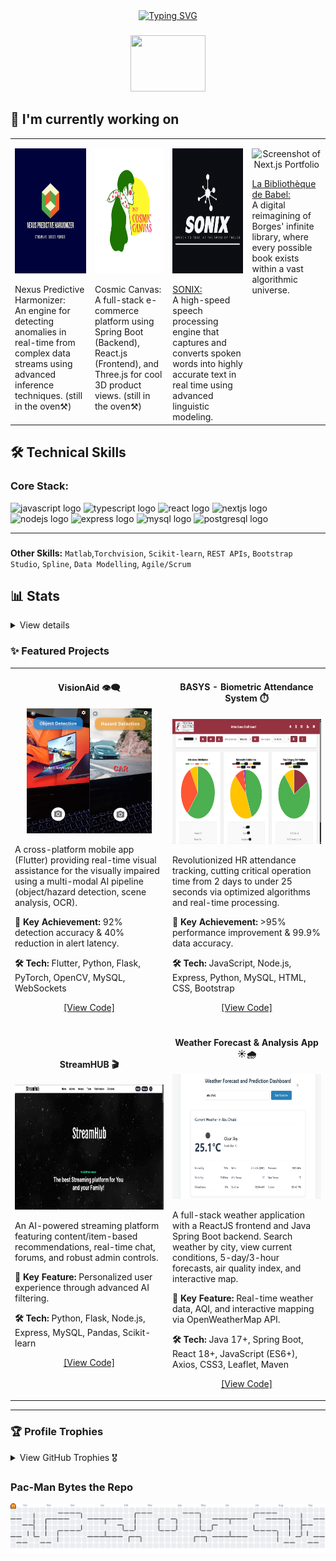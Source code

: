 <!-- <h2 align="center">Hi 👋! name is Mahmoud</h2> -->
<div align="center">
<a href="https://git.io/typing-svg"><img src="https://readme-typing-svg.demolab.com?font=Press+Start+2P&size=20&duration=7000&pause=2000&color=CC00F7&center=true&width=1100&height=50&lines=Sisyphus+is+Happily+Rolling+the+Stone;Possibilities.*;This+statement+cannot+be+proven!;There+is+no+royal+road+to+geometry.;The+Map+is+Not+the+Territory;Standing+On+The+Shoulders+Of+Giants." alt="Typing SVG" /></a>
</div>

###

<div align="center">
 <p><img height="90" style: src="https://media.giphy.com/media/hvRJCLFzcasrR4ia7z/giphy.gif" width="120" /><p/> 
</div>

###
<!--
<h2 align="left">🙋‍♂️ About me</h2>

###

<p align="left">
  Software Engineer with expertise in Full-stack development and AI/ML integration, based in Abu Dhabi, UAE 🇦🇪.  <br/>
  Experienced in  
<span style="color: #F7DF1E;"><b>JavaScript</b></span>,  
<span style="color: #3178C6;"><b>TypeScript</b></span>,  
<span style="color: #339933;"><b>Node.js</b></span>,  
<span style="color: #000000;"><b>Express.js</b></span>,  
<span style="color: #61DAFB;"><b>React.js</b></span>,  
<span style="color: #000000;"><b>Next.js</b></span>,  
<span style="color: #854F6C;"><b>OAuth 2.0</b></span> and <span style="color: #FF5722;"><b>RESTful APIs</b></span>,  
<span style="color: #FFCC00;"><b>JWT</b></span> and <span style="color: #47A248;"><b>MongoDB</b></span>,  
<span style="color: #336791;"><b>PostgreSQL</b></span>.  
  <br/>
  Building reliable and efficient software solutions that address practical challenges. <br/>
  Enjoy problem-solving and using technology to improve systems and especially workflows.
</p>

###
<!-- <div align="center">
<h2 align="left">🚀 A Little More About Me</h2>
<details>
<summary> View details</summary>

<br> <!-- Add a little space after the summary for visual separation 

<!-- <p align="left">- 🔭 I’m currently working as a <b>Software Engineer (Full Stack & AI/ML Eng)</b> @ <b>IEEE</b>, focusing on impactful projects like <b>VisionAid aka BlinkAI</b>. 

<br>- 🌱 I’m continuously exploring advanced **AI/ML techniques**, **scalable cloud architectures (AWS, Kubernetes)**, and **distributed systems**.

<br>- 🎯 Driven by building accessible technology, like the **VisionAid** app helping visually impaired users navigate their environment with **92% accuracy**.

<br>- 💡 Proven ability to dramatically improve system performance, evidenced by reducing HR processing time from **48 hours to under 25 seconds** for the BASYS project.
<!-- <br>- 🎓 **Honors Graduate** in Software Engineering from Al Ain University (3.81 CGPA).
<br>- 🏆 Proud recipient of many awards in diverse fields of Software Engineering.</p>

</details>
-->
###

## 🔭 I'm currently working on

<table>
  <tr>
    <td valign="top">
      <p align="center">
        <img src="assets\Nexus.png" alt="Nexus Predictive Harmonizer Diagram/Concept" width="400" height="200"/>
      </p>
      Nexus Predictive Harmonizer: <br> An engine for detecting anomalies in real-time from complex data streams using advanced inference techniques. (still in the oven⚒️)
    </td>
    <td valign="top">
      <p align="center">
        <img src="assets\CC.png" alt="Cosmic Canvas UI/3D Model Screenshot" width="400" height="200"/>
      </p>
      Cosmic Canvas: <br> A full-stack e-commerce platform using Spring Boot (Backend), React.js (Frontend), and Three.js for cool 3D product views. (still in the oven⚒️)
    </td>
    <td valign="top">
      <p align="center">
        <img src="assets\SNX.png" alt="Screenshot of Sonix" width="400" height="200"/>
      </p>
      <a href="https://github.com/Eng-M-Abdrabbou/Sonix" target="_blank"> SONIX: </a> <br> A high-speed speech processing engine that captures and converts spoken words into highly accurate text in real time using advanced linguistic modeling.
    </td>
    <td valign="top">
      <p align="center">
        <img src="assets\La Bibliothèque de Babel.png" alt="Screenshot of Next.js Portfolio" width="400" height="200"/>
      </p>
      <a href="https://github.com/Eng-M-Abdrabbou/La_Bibliotheque_de_Babel" target="_blank"> La Bibliothèque de Babel:</a> <br> A digital reimagining of Borges' infinite library, where every possible book exists within a vast algorithmic universe.
    </td>
  </tr>
</table>

###
<!--
## 🌱 I’m currently learning
<details>
<summary> View details</summary>

<br> 

* Improving my knowledge of **web application security**.
* Learning also rigorous testing through **Test-Driven Development (TDD)**.
* Focusing more on **database performance tuning** (PostgreSQL/MySQL) trying to use Apache Kafka.

</details>
-->
###

<h2 align="left">🛠️ Technical Skills</h2>

### Core Stack:
<div align="Left">

  <img src="https://cdn.simpleicons.org/javascript/F7DF1E" height="30" alt="javascript logo" width="40" />
  <img src="https://cdn.jsdelivr.net/gh/devicons/devicon/icons/typescript/typescript-original.svg" height="30" alt="typescript logo" width="40" />
  <img src="https://cdn.jsdelivr.net/gh/devicons/devicon/icons/react/react-original.svg" height="30" alt="react logo" width="40" />
  <img src="https://cdn.simpleicons.org/nextdotjs/000000" height="30" alt="nextjs logo" width="40" />
  <img src="https://cdn.simpleicons.org/nodedotjs/339933" height="30" alt="nodejs logo" width="40" />
  <img src="https://skillicons.dev/icons?i=express" height="30" alt="express logo" width="40" />
  <img src="https://cdn.jsdelivr.net/gh/devicons/devicon/icons/mysql/mysql-original.svg" height="30" alt="mysql logo" width="40" />
  <img src="https://cdn.jsdelivr.net/gh/devicons/devicon/icons/postgresql/postgresql-original.svg" height="30" alt="postgresql logo" width="40" />
</div>

---
<!-- Ensures markdown parsing for list 
### Tools and Skills:
<div align="left">

  <img src="https://cdn.jsdelivr.net/gh/devicons/devicon/icons/java/java-original.svg" height="30" alt="java logo" width="40" />
  <img src="https://cdn.simpleicons.org/python/3776AB" height="30" alt="python logo" width="40" />
  <img src="https://cdn.simpleicons.org/javascript/F7DF1E" height="30" alt="javascript logo" width="40" />
  <img src="https://cdn.jsdelivr.net/gh/devicons/devicon/icons/typescript/typescript-original.svg" height="30" alt="typescript logo" width="40" />
  <img src="https://cdn.jsdelivr.net/gh/devicons/devicon/icons/php/php-original.svg" height="30" alt="php logo" width="40" />
  <img src="https://cdn.simpleicons.org/dart/0175C2" height="30" alt="dart logo" width="40" />
  <img src="https://cdn.jsdelivr.net/gh/devicons/devicon/icons/html5/html5-original.svg" height="30" alt="html5 logo" width="40" />
  <img src="https://cdn.jsdelivr.net/gh/devicons/devicon/icons/css3/css3-original.svg" height="30" alt="css3 logo" width="40" />
  <img src="https://cdn.jsdelivr.net/gh/devicons/devicon/icons/react/react-original.svg" height="30" alt="react logo" width="40" />
  <img src="https://cdn.simpleicons.org/nextdotjs/000000" height="30" alt="nextjs logo" width="40" />
  <img src="https://cdn.jsdelivr.net/gh/devicons/devicon/icons/bootstrap/bootstrap-original.svg" height="30" alt="bootstrap logo" width="40" />
  <img src="https://cdn.simpleicons.org/flutter/02569B" height="30" alt="flutter logo" width="40" />
  <img src="https://cdn.simpleicons.org/android/3DDC84" height="30" alt="android logo" width="40" />
  <img src="https://cdn.jsdelivr.net/gh/devicons/devicon/icons/androidstudio/androidstudio-original.svg" height="30" alt="androidstudio logo" width="40" />
  <img src="https://cdn.simpleicons.org/nodedotjs/339933" height="30" alt="nodejs logo" width="40" />
  <img src="https://skillicons.dev/icons?i=express" height="30" alt="express logo" width="40" />
  <img src="https://cdn.jsdelivr.net/gh/devicons/devicon/icons/spring/spring-original.svg" height="30" alt="spring logo" width="40" />
  <img src="https://skillicons.dev/icons?i=flask" height="30" alt="flask logo" width="40" />
  <img src="https://cdn.jsdelivr.net/gh/devicons/devicon/icons/mysql/mysql-original.svg" height="30" alt="mysql logo" width="40" />
  <img src="https://cdn.jsdelivr.net/gh/devicons/devicon/icons/postgresql/postgresql-original.svg" height="30" alt="postgresql logo" width="40" />
  <img src="https://cdn.jsdelivr.net/gh/devicons/devicon/icons/mongodb/mongodb-original.svg" height="30" alt="mongodb logo" width="40" />
  <img src="https://cdn.jsdelivr.net/gh/devicons/devicon/icons/microsoftsqlserver/microsoftsqlserver-plain.svg" height="30" alt="microsoftsqlserver logo" width="40" />
  <img src="https://cdn.jsdelivr.net/gh/devicons/devicon/icons/sqlite/sqlite-original.svg" height="30" alt="sqlite logo" width="40" />
  <img src="https://cdn.jsdelivr.net/gh/devicons/devicon/icons/sqlalchemy/sqlalchemy-original.svg" height="30" alt="sqlalchemy logo" width="40" />
  <img src="https://cdn.jsdelivr.net/gh/devicons/devicon/icons/pytorch/pytorch-original.svg" height="30" alt="pytorch logo" width="40" />
  <img src="https://cdn.simpleicons.org/opencv/5C3EE8" height="30" alt="opencv logo" width="40" />
  <img src="https://cdn.simpleicons.org/numpy/013243" height="30" alt="numpy logo" width="40" />
  <img src="https://cdn.simpleicons.org/pandas/150458" height="30" alt="pandas logo" width="40" />
  <img src="https://cdn.jsdelivr.net/gh/devicons/devicon/icons/docker/docker-original.svg" height="30" alt="docker logo" width="40" />
  <img src="https://cdn.jsdelivr.net/gh/devicons/devicon/icons/kubernetes/kubernetes-plain.svg" height="30" alt="kubernetes logo" width="40" />
  <img src="https://cdn.simpleicons.org/linux/FCC624" height="30" alt="linux logo" width="40" />
  <img src="https://cdn.simpleicons.org/gnubash/4EAA25" height="30" alt="bash logo" width="40" />
  <img src="https://cdn.jsdelivr.net/gh/devicons/devicon/icons/git/git-original.svg" height="30" alt="git logo" width="40" />
  <img src="https://cdn.jsdelivr.net/gh/devicons/devicon/icons/github/github-original.svg" height="30" alt="github logo" width="40" />
  <img src="https://cdn.simpleicons.org/postman/FF6C37" height="30" alt="postman logo" width="40" />
  <img src="https://cdn.simpleicons.org/figma/F24E1E" height="30" alt="figma logo" width="40" />
  <img src="https://cdn.simpleicons.org/firebase/FFCA28" height="30" alt="firebase logo" width="40" />
  <img src="https://cdn.simpleicons.org/eclipseide/2C2255" height="30" alt="eclipseide logo" width="40" />
  <img src="https://cdn.simpleicons.org/unity/FFFFFF" height="30" alt="unity logo" width="40" />
  <img src="https://cdn.simpleicons.org/arduino/00979D" height="30" alt="arduino logo" width="40" />
  <img src="https://cdn.simpleicons.org/apple/000000" height="30" alt="apple logo" width="40" />
</div>
-->
###
**Other Skills:** `Matlab`,`Torchvision`, `Scikit-learn`, `REST APIs`, `Bootstrap Studio`, `Spline`, `Data Modelling`, `Agile/Scrum`

###

<h2 align="left">📊 Stats</h2>
<details>
<summary> View details</summary>

<br> <!-- Add a little space after the summary -->

<div align="center">
  <img src="https://github-readme-stats.vercel.app/api?username=Eng-M-Abdrabbou&hide_title=false&hide_rank=false&show_icons=true&include_all_commits=true&count_private=true&disable_animations=false&theme=midnight-purple&locale=en&hide=contribs&rank_icon=github&hide_border=false" height="150" alt="stats graph"  />
  <img src="https://streak-stats.demolab.com?user=Eng-M-Abdrabbou&locale=en&mode=daily&theme=midnight-purple&hide_border=false&border_radius=5" height="150" alt="streak graph"  />
</div>
<div align="center">
  <img src="https://github-readme-stats.vercel.app/api/top-langs?username=Eng-M-Abdrabbou&locale=en&hide_title=false&layout=compact&hide=html&langs_count=20&theme=midnight-purple&hide_border=false" height="300" alt="languages graph" />
</div>

</details>

###

### ✨ Featured Projects

<table>
<tr>
<td width="50%">
<h4 align="center">VisionAid 👁️‍🗨️</h4>
<p align="center">
  <img src="assets\Photos_0ieqY6zk6V.jpg" alt="VisionAid Demo" width="200" height="200"/> <!-- Optional: Project Image/GIF -->
</p>
<p>A cross-platform mobile app (Flutter) providing real-time visual assistance for the visually impaired using a multi-modal AI pipeline (object/hazard detection, scene analysis, OCR).</p>
<p><strong>🚀 Key Achievement:</strong> 92% detection accuracy & 40% reduction in alert latency.</p>
<p><strong>🛠️ Tech:</strong> Flutter, Python, Flask, PyTorch, OpenCV, MySQL, WebSockets</p>
<p align="center">
  <a href="https://github.com/Eng-M-Abdrabbou/Full-Stack_AI-VisualAid_Flutter_Python" target="_blank">[View Code]</a> 
  <!-- | <a href="YOUR_VISIONAID_DEMO_LINK" target="_blank">[Live Demo/Video (Optional)]</a> -->
</p>
</td>
<td width="50%">
<h4 align="center">BASYS - Biometric Attendance System ⏱️</h4>
<p align="center">
  <img src="assets\Dshbrd.png" alt="BASYS Demo" width="400" height="200"/> <!-- Optional: Project Image/GIF -->
</p>
<p>Revolutionized HR attendance tracking, cutting critical operation time from 2 days to under 25 seconds via optimized algorithms and real-time processing.</p>
<p><strong>🚀 Key Achievement:</strong> >95% performance improvement & 99.9% data accuracy.</p>
<p><strong>🛠️ Tech:</strong> JavaScript, Node.js, Express, Python, MySQL, HTML, CSS, Bootstrap</p>
<p align="center">
  <a href="https://github.com/Eng-M-Abdrabbou/Biometric-Attendance-HR-System-NodeJS-ExpressJS" target="_blank">[View Code]</a> 
  <!-- | <a href="YOUR_BASYS_DEMO_LINK" target="_blank">[Live Demo/Video (Optional)]</a> -->
</p>
</td>
</tr>
<tr>
<td width="50%">
<h4 align="center">StreamHUB 🎬</h4>
<p align="center">
  <img src="assets\Picture1.png" alt="StreamHUB Demo" width="400" height="200"/> <!-- Optional: Project Image/GIF -->
</p>
<p>An AI-powered streaming platform featuring content/item-based recommendations, real-time chat, forums, and robust admin controls.</p>
<p><strong>🚀 Key Feature:</strong> Personalized user experience through advanced AI filtering.</p>
<p><strong>🛠️ Tech:</strong> Python, Flask, Node.js, Express, MySQL, Pandas, Scikit-learn</p>
<p align="center">
  <a href="https://github.com/Eng-M-Abdrabbou/StreamHUB-Platform-Fullstack-NodeJS-ExpressJS" target="_blank">[View Code]</a> 
  <!-- | <a href="YOUR_STREAMHUB_DEMO_LINK" target="_blank">[Live Demo/Video (Optional)]</a> -->
</p>
</td>
<td width="50%">
<h4 align="center">Weather Forecast & Analysis App ☀️🌧️</h4>
<p align="center">
  <img src="assets\WthrInfo.png" alt="Weather App Demo" width="400" height="200"/> <!-- Optional: Project Image/GIF -->
</p>
<p>A full-stack weather application with a ReactJS frontend and Java Spring Boot backend. Search weather by city, view current conditions, 5-day/3-hour forecasts, air quality index, and interactive map.</p>
<p><strong>🚀 Key Feature:</strong> Real-time weather data, AQI, and interactive mapping via OpenWeatherMap API.</p>
<p><strong>🛠️ Tech:</strong> Java 17+, Spring Boot, React 18+, JavaScript (ES6+), Axios, CSS3, Leaflet, Maven</p>
<p align="center">
  <a href="https://github.com/Eng-M-Abdrabbou/Weather_Prediction_Analysis-FullStack-App" target="_blank">[View Code]</a> 
  <!-- | <a href="YOUR_WEATHERAPP_DEMO_LINK" target="_blank">[Live Demo/Video (Optional)]</a> -->
</p>
</td>
</tr>
</table>

---

<!-- 
### **Profile views**
<div align="center">
  <img src="https://profile-counter.glitch.me/Eng-M-Abdrabbou/count.svg?"  />
</div>
-->


### 🏆 **Profile Trophies**
<details>
  <summary>View GitHub Trophies 🎖️</summary>
  
  <br/>

  [![trophy](https://github-profile-trophy.vercel.app/?username=Eng-M-Abdrabbou&theme=dark_lover&no-bg=true&rank=-C&margin-w=25&title=-issues,-pullrequests,-reviews)](https://github.com/ryo-ma/github-profile-trophy)

</details>



### **Pac-Man Bytes the Repo**
<picture>
  <source media="(prefers-color-scheme: dark)" srcset="https://raw.githubusercontent.com/Eng-M-Abdrabbou/Eng-M-Abdrabbou/output/pacman-contribution-graph-dark.svg">
  <source media="(prefers-color-scheme: light)" srcset="https://raw.githubusercontent.com/Eng-M-Abdrabbou/Eng-M-Abdrabbou/output/pacman-contribution-graph.svg">
  <img alt="pacman contribution graph" src="https://raw.githubusercontent.com/Eng-M-Abdrabbou/Eng-M-Abdrabbou/output/pacman-contribution-graph.svg">
</picture>



<!-- <div align="center">
  
  <a href="xyz" target="_blank" rel="noreferrer"><img src="https://raw.githubusercontent.com/maurodesouza/profile-readme-generator/master/src/assets/icons/social/linkedin/default.svg" width="52" height="40" alt="linkedin logo"  /></a>
 
  <a href="xyz" target="_blank" rel="noreferrer"><img src="https://raw.githubusercontent.com/maurodesouza/profile-readme-generator/master/src/assets/icons/social/whatsapp/default.svg" width="52" height="40" alt="whatsapp logo"  /></a>
  
  <a href="mailto:Mahmoud.F.Abdrabbou@gmail.com" target="_blank" rel="noreferrer"><img src="https://raw.githubusercontent.com/maurodesouza/profile-readme-generator/master/src/assets/icons/social/gmail/default.svg" width="52" height="40" alt="gmail logo"  /></a>

</div> -->

###





